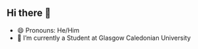 ## Hi there 👋

<!--
**Liam544665/liam544665** is a ✨ _special_ ✨ repository because its `README.md` (this file) appears on your GitHub profile.

Here are some ideas to get you started:

- 🔭 I’m currently working on ...
- 👯 I’m looking to collaborate on ...
- 🤔 I’m looking for help with ...
- 💬 Ask me about ...
- 📫 How to reach me: ...
- ⚡ Fun fact: ...
-->


- 😄 Pronouns: He/Him
- 🌱 I’m currently a Student at Glasgow Caledonian University 
  
